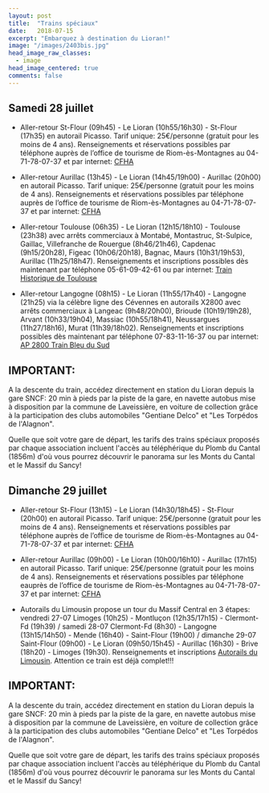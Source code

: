 ```yaml
---
layout: post
title:  "Trains spéciaux"
date:   2018-07-15
excerpt: "Embarquez à destination du Lioran!"
image: "/images/2403bis.jpg"
head_image_raw_classes:
  - image
head_image_centered: true
comments: false
---
```


## Samedi 28 juillet

* Aller-retour St-Flour (09h45) - Le Lioran (10h55/16h30) - St-Flour (17h35) en autorail Picasso. Tarif unique: 25€/personne (gratuit pour les moins de 4 ans). Renseignements et réservations possibles par téléphone auprès de l’office de tourisme de Riom-ès-Montagnes au 04-71-78-07-37 et par internet: [CFHA](http://www.gentiane-express.com/blog/150-ans-ligne-du-lioran)

* Aller-retour Aurillac (13h45) - Le Lioran (14h45/19h00) - Aurillac (20h00) en autorail Picasso. Tarif unique: 25€/personne (gratuit pour les moins de 4 ans). Renseignements et réservations possibles par téléphone auprès de l’office de tourisme de Riom-ès-Montagnes au 04-71-78-07-37 et par internet: [CFHA](http://www.gentiane-express.com/blog/150-ans-ligne-du-lioran)

* Aller-retour Toulouse (06h35) - Le Lioran (12h15/18h10) - Toulouse (23h38) avec arrêts commerciaux à Montabé, Montastruc, St-Sulpice, Gaillac, Villefranche de Rouergue (8h46/21h46), Capdenac (9h15/20h28), Figeac (10h06/20h18), Bagnac, Maurs (10h31/19h53), Aurillac (11h25/18h47). Renseignements et inscriptions possibles dès maintenant par téléphone 05-61-09-42-61 ou par internet: [Train Historique de Toulouse](https://www.trainhistorique-toulouse.com/nos-voyages/le-lioran-en-auvergne/)

* Aller-retour Langogne (08h15) - Le Lioran (11h55/17h40) - Langogne (21h25) via la célèbre ligne des Cévennes en autorails X2800 avec arrêts commerciaux à Langeac (9h48/20h00), Brioude (10h19/19h28), Arvant (10h33/19h04), Massiac (10h55/18h41), Neussargues (11h27/18h16), Murat (11h39/18h02). Renseignements et inscriptions possibles dès maintenant par téléphone 07-83-11-16-37 ou par internet: [AP 2800 Train Bleu du Sud](https://www.helloasso.com/associations/ap2800/evenements/le-lioran-fete-la-montagne)

## IMPORTANT:
A la descente du train, accédez directement en station du Lioran depuis la gare SNCF: 20 min à pieds par la piste de la gare, en navette autobus mise à disposition par la commune de Laveissière, en voiture de collection grâce à la participation des clubs automobiles "Gentiane Delco" et "Les Torpédos de l'Alagnon".

Quelle que soit votre gare de départ, les tarifs des trains spéciaux proposés par chaque association incluent l'accès au téléphérique du Plomb du Cantal (1856m) d'où vous pourrez découvrir le panorama sur les Monts du Cantal et le Massif du Sancy!

## Dimanche 29 juillet

* Aller-retour St-Flour (13h15) - Le Lioran (14h30/18h45) - St-Flour (20h00) en autorail Picasso. Tarif unique: 25€/personne (gratuit pour les moins de 4 ans). Renseignements et réservations possibles par téléphone auprès de l’office de tourisme de Riom-ès-Montagnes au 04-71-78-07-37 et par internet: [CFHA](http://www.gentiane-express.com/blog/150-ans-ligne-du-lioran)

* Aller-retour Aurillac (09h00) - Le Lioran (10h00/16h10) - Aurillac (17h15) en autorail Picasso. Tarif unique: 25€/personne (gratuit pour les moins de 4 ans). Renseignements et réservations possibles par téléphone eauprès de l’office de tourisme de Riom-ès-Montagnes au 04-71-78-07-37 et par internet: [CFHA](http://www.gentiane-express.com/blog/150-ans-ligne-du-lioran)

* Autorails du Limousin propose un tour du Massif Central en 3 étapes: vendredi 27-07 Limoges (10h25) - Montluçon (12h35/17h15) - Clermont-Fd (19h39) / samedi 28-07 Clermont-Fd (8h30) - Langogne (13h15/14h50) - Mende (16h40) - Saint-Flour (19h00) / dimanche 29-07 Saint-Flour (09h00) - Le Lioran (09h50/15h45) - Aurillac (16h30) - Brive (18h20) - Limoges (19h30). Renseignements et inscriptions [Autorails du Limousin](http://www.autorail-limousin.fr/index.php/tour-massif-central). Attention ce train est déjà complet!!!

## IMPORTANT:
A la descente du train, accédez directement en station du Lioran depuis la gare SNCF: 20 min à pieds par la piste de la gare, en navette autobus mise à disposition par la commune de Laveissière, en voiture de collection grâce à la participation des clubs automobiles "Gentiane Delco" et "Les Torpédos de l'Alagnon".

Quelle que soit votre gare de départ, les tarifs des trains spéciaux proposés par chaque association incluent l'accès au téléphérique du Plomb du Cantal (1856m) d'où vous pourrez découvrir le panorama sur les Monts du Cantal et le Massif du Sancy!
